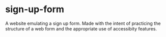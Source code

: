# sign-up-form
A website emulating a sign up form. Made with the intent of practicing the structure of a web form and the appropriate use of accessibity features.
